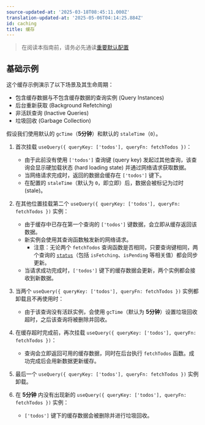 ```yaml
---
source-updated-at: '2025-03-18T08:45:11.000Z'
translation-updated-at: '2025-05-06T04:14:25.884Z'
id: caching
title: 缓存
---
```


> 在阅读本指南前，请务必先通读[重要默认配置](./important-defaults.md)

## 基础示例

这个缓存示例演示了以下场景及其生命周期：

- 包含缓存数据与不包含缓存数据的查询实例 (Query Instances)
- 后台重新获取 (Background Refetching)
- 非活跃查询 (Inactive Queries)
- 垃圾回收 (Garbage Collection)

假设我们使用默认的 `gcTime`（**5分钟**）和默认的 `staleTime`（`0`）。

1. 首次挂载 `useQuery({ queryKey: ['todos'], queryFn: fetchTodos })`：

   - 由于此前没有使用 `['todos']` 查询键 (query key) 发起过其他查询，该查询会显示硬加载状态 (hard loading state) 并通过网络请求获取数据。
   - 当网络请求完成时，返回的数据会缓存在 `['todos']` 键下。
   - 在配置的 `staleTime`（默认为 `0`，即立即）后，数据会被标记为过时 (stale)。

2. 在其他位置挂载第二个 `useQuery({ queryKey: ['todos'], queryFn: fetchTodos })` 实例：

   - 由于缓存中已存在第一个查询的 `['todos']` 键数据，会立即从缓存返回该数据。
   - 新实例会使用其查询函数触发新的网络请求。
     - 注意：无论两个 `fetchTodos` 查询函数是否相同，只要查询键相同，两个查询的 [`status`](../reference/useQuery.md)（包括 `isFetching`、`isPending` 等相关值）都会同步更新。
   - 当请求成功完成时，`['todos']` 键下的缓存数据会更新，两个实例都会接收到新数据。

3. 当两个 `useQuery({ queryKey: ['todos'], queryFn: fetchTodos })` 实例都卸载且不再使用时：

   - 由于该查询没有活跃实例，会使用 `gcTime`（默认为 **5分钟**）设置垃圾回收超时，之后该查询将被删除并回收。

4. 在缓存超时完成前，再次挂载 `useQuery({ queryKey: ['todos'], queryFn: fetchTodos })`：

   - 查询会立即返回可用的缓存数据，同时在后台执行 `fetchTodos` 函数。成功完成后会用新数据更新缓存。

5. 最后一个 `useQuery({ queryKey: ['todos'], queryFn: fetchTodos })` 实例卸载。

6. 在 **5分钟** 内没有出现新的 `useQuery({ queryKey: ['todos'], queryFn: fetchTodos })` 实例：
   - `['todos']` 键下的缓存数据会被删除并进行垃圾回收。
